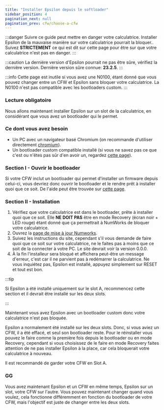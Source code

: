 ```yaml
---
title: "Installer Epsilon depuis le softloader"
sidebar_position: 4
pagination_next: null
pagination_prev: cfw/choose-a-cfw
---
```


:::danger
Suivre ce guide peut mettre en danger votre calculatrice. Installer Epsilon de la mauvaise manière sur votre calculatrice pourrait la bloquer.. Suivez **STRICTEMENT** ce qui est dit sur cette page pour être sur que votre calculatrice n'est pas en danger.
:::

:::caution
La dernière version d'Epsilon pourrait ne pas être sûre, vérifiez la dernière version. Dernière version sûre connue: **23.2.5**.
:::

:::info
Cette page est inutile si vous avez une N0100, étant donné que vous pouvez changer entre un CFW et Epsilon sans bloquer votre calculatrice. La N0100 n'est pas compatible avec les bootloaders custom.
:::

### Lecture obligatoire

Nous allons maintenant installer Epsilon sur un slot de la calculatrice, en considérant que vous avez un bootloader qui le permet.

### Ce dont vous avez besoin

- Un PC avec un navigateur basé Chromium (on recommande d'utiliser directement [chromium](https://www.chromium.org/chromium-projects/)).
- Un bootloader custom compatible installé (si vous ne savez pas ce que c'est ou n'êtes pas sûr d'en avoir un, regardez [cette page](/docs/cfw/choose-a-cfw)).

### Section I - Ouvrir le bootloader

Si votre CFW inclut un bootloader qui permet d'installer un firmware depuis celui-ci, vous devriez donc ouvrir le bootloader et le rendre prêt à installer quoi que ce soit. De l'aide peut être trouvée sur [cette page](/docs/cfw/choose-a-cfw).

### Section II - Installation

1. Vérifiez que votre calculatrice est dans le bootloader, prête à installer quoi que ce soit. Elle **NE DOIT PAS** être en mode Recovery (écran noir + LED rouge) étant donné que ça permettrait à NumWorks de bloquer votre calculatrice.
2. Ouvrez la [page de mise à jour Numworks](https://numworks.com/update).
3. Suivez les instructions du site, cependant s'il vous demande de faire quoi que ce soit sur votre calculatrice, ne le faites pas à moins que ce soit de la connecter à votre PC. Le site devrait voir la version 0.0.0.
4. À la fin l'installeur sera bloqué et affichera peut-être un message d'erreur, c'est car il ne parvient pas à redémarrer la calculatrice. Ne vous inquiétez pas, Epsilon est installé, appuyez simplement sur RESET et tout est bon.

:::tip

Si Epsilon a été installé uniquement sur le slot A, recommencez cette section et il devrait être installé sur les deux slots.

:::

Maintenant vous avez Epsilon avec un bootloader custom donc votre calculatrice n'est pas bloquée.

Epsilon a normalement été installé sur les deux slots. Donc, si vous aviez un CFW, il a été effacé, et seul son bootloader reste. Pour le réinstaller vous pouvez le faire comme la première fois depuis le bootloader ou en mode Recovery, cependant si vous choisissez de le faire en mode Recovery faites attention de ne pas installer Epsilon à la place, car cela bloquerait votre calculatrice à nouveau.

Il est recommandé de garder votre CFW en Slot A.

### GG

Vous avez maintenant Epsilon et un CFW en même temps, Epsilon sur un slot, votre CFW sur l'autre. Vous pouvez maintenant changer quand vous voulez, cela fonctionne différemment en fonction du bootloader de votre CFW, mais l'objectif est juste de changer entre les deux slots.
